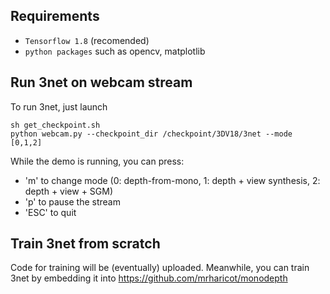 ## Requirements

* `Tensorflow 1.8` (recomended) 
* `python packages` such as opencv, matplotlib

## Run 3net on webcam stream

To run 3net, just launch

```
sh get_checkpoint.sh
python webcam.py --checkpoint_dir /checkpoint/3DV18/3net --mode [0,1,2]
```

While the demo is running, you can press:

* 'm' to change mode (0: depth-from-mono, 1: depth + view synthesis, 2: depth + view + SGM)
* 'p' to pause the stream
* 'ESC' to quit

## Train 3net from scratch

Code for training will be (eventually) uploaded.
Meanwhile, you can train 3net by embedding it into https://github.com/mrharicot/monodepth

